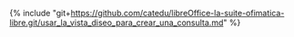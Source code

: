 {% include "git+https://github.com/catedu/libreOffice-la-suite-ofimatica-libre.git/usar_la_vista_diseo_para_crear_una_consulta.md" %}